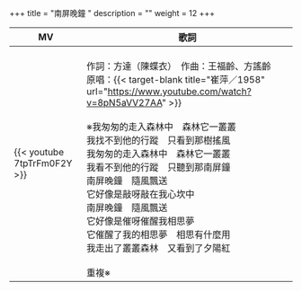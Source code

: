 +++
title = "南屏晚鐘 "
description = ""
weight = 12
+++

MV  | 歌詞  
--------------|-------
{{< youtube 7tpTrFm0F2Y >}}|<br/>作詞：方達（陳蝶衣）　作曲：王福齡、方謠齡　原唱：{{< target-blank title="崔萍／1958" url="https://www.youtube.com/watch?v=8pN5aVV27AA" >}}<br/><br/>※我匆匆的走入森林中　森林它一叢叢<br/>我找不到他的行蹤　只看到那樹搖風<br/>我匆匆的走入森林中　森林它一叢叢<br/>我看不到他的行蹤　只聽到那南屏鐘<br/>南屏晚鐘　隨風飄送<br/>它好像是敲呀敲在我心坎中<br/>南屏晚鐘　隨風飄送<br/>它好像是催呀催醒我相思夢<br/>它催醒了我的相思夢　相思有什麼用<br/>我走出了叢叢森林　又看到了夕陽紅<br/><br/>重複※